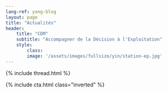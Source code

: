 ```yaml
---
lang-ref: yang-blog
layout: page
title: "Actualités"
header:
    title: "CDM"
    subtitle: "Accompagner de la Décision à l'Exploitation"
    style:
        class:
        image: '/assets/images/fullsize/yin/station-ep.jpg'
---
```


{% include thread.html %}

{% include cta.html class="inverted" %}
